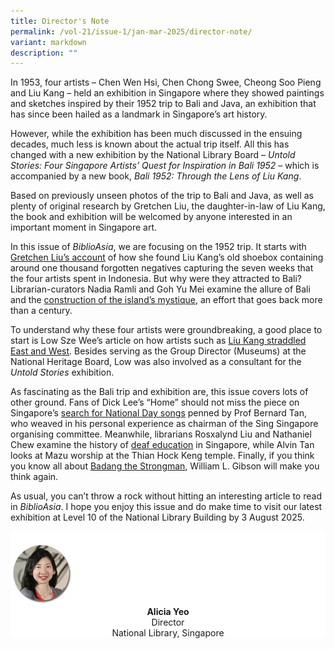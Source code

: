 ```yaml
---
title: Director's Note
permalink: /vol-21/issue-1/jan-mar-2025/director-note/
variant: markdown
description: ""
---
```

In 1953, four artists – Chen Wen Hsi, Chen Chong Swee, Cheong Soo Pieng and Liu Kang – held an exhibition in Singapore where they showed paintings and sketches inspired by their 1952 trip to Bali and Java, an exhibition that has since been hailed as a landmark in Singapore’s art history.

However, while the exhibition has been much discussed in the ensuing decades, much less is known about the actual trip itself. All this has changed with a new exhibition by the National Library Board – _Untold Stories: Four Singapore Artists’ Quest for Inspiration in Bali 1952_ – which is accompanied by a new book, _Bali 1952: Through the Lens of Liu Kang_.&nbsp;

Based on previously unseen photos of the trip to Bali and Java, as well as plenty of original research by Gretchen Liu, the daughter-in-law of Liu Kang, the book and exhibition will be welcomed by anyone interested in an important moment in Singapore art.

In this issue of _BiblioAsia_, we are focusing on the 1952 trip. It starts with [Gretchen Liu’s account](https://biblioasia.nlb.gov.sg/vol-21/issue-1/apr-jun-2025/liu-kang-forgotten-photographs-bali/) of how she found Liu Kang’s old shoebox containing around one thousand forgotten negatives capturing the seven weeks that the four artists spent in Indonesia. But why were they attracted to Bali? Librarian-curators Nadia Ramli and Goh Yu Mei examine the allure of Bali and the [construction of the island’s mystique](https://biblioasia.nlb.gov.sg/vol-21/issue-1/apr-jun-2025/mystique-bali-travel-paradise/), an effort that goes back more than a century.

To understand why these four artists were groundbreaking, a good place to start is Low Sze Wee’s article on how artists such as [Liu Kang straddled East and West](https://biblioasia.nlb.gov.sg/vol-21/issue-1/apr-jun-2025/liu-kang-bridge-east-west/). Besides serving as the Group Director (Museums) at the National Heritage Board, Low was also involved as a consultant for the _Untold Stories_ exhibition.

As fascinating as the Bali trip and exhibition are, this issue covers lots of other ground. Fans of Dick Lee’s “Home” should not miss the piece on Singapore’s [search for National Day songs](https://biblioasia.nlb.gov.sg/vol-21/issue-1/apr-jun-2025/sing-singapore-national-day-songs/) penned by Prof Bernard Tan, who weaved in his personal experience as chairman of the Sing Singapore organising committee. Meanwhile, librarians Rosxalynd Liu and Nathaniel Chew examine the history of [deaf education](https://biblioasia.nlb.gov.sg/vol-21/issue-1/apr-jun-2025/deaf-education-singapore-sign-language/) in Singapore, while Alvin Tan looks at Mazu worship at the Thian Hock Keng temple. Finally, if you think you know all about [Badang the Strongman](https://biblioasia.nlb.gov.sg/vol-21/issue-1/apr-jun-2025/origins-badang-strongman-singapore-stone/), William L. Gibson will make you think again.

As usual, you can’t throw a rock without hitting an interesting article to read in _BiblioAsia_. I hope you enjoy this issue and do make time to visit our latest exhibition at Level 10 of the National Library Building by 3 August 2025.



<div style="background-color: white;">
<br>
<img src="/images/vol-17-issue-3/Director.png" style="width: 100px; height: 100px;">
<center><b>Alicia Yeo</b><br>Director<br>National Library, Singapore</center>
</div>